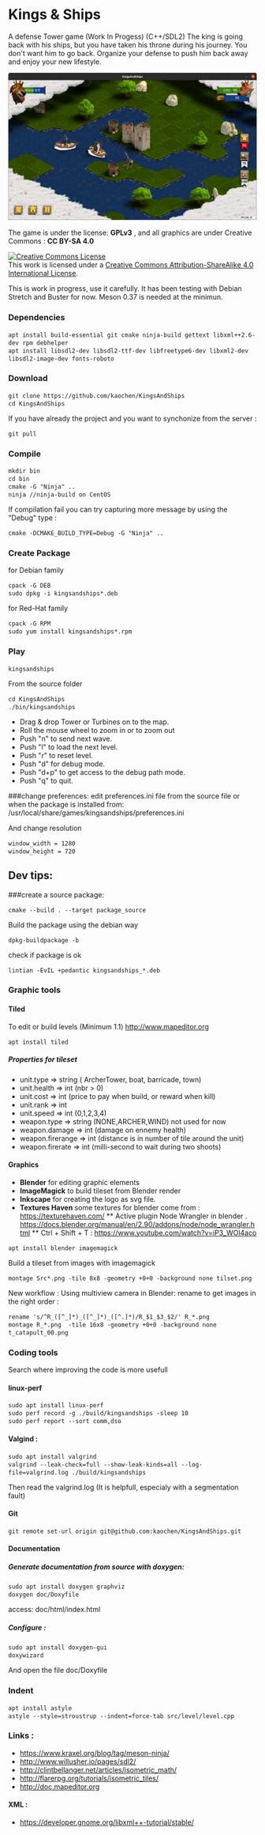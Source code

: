 # Kings & Ships
A defense Tower game (Work In Progess) (C++/SDL2)
The king is going back with his ships, but you have taken his throne during his journey. You don't want him to go back. Organize your defense to push him back away and enjoy your new lifestyle.

 ![KingsAndShips_ScreenShot](./src/img/KingsAndShips.jpg)
 
The game is under the license: **GPLv3** , and all graphics are under Creative Commons : **CC BY-SA 4.0**

<a rel="license" href="http://creativecommons.org/licenses/by-sa/4.0/"><img alt="Creative Commons License" style="border-width:0" src="https://i.creativecommons.org/l/by-sa/4.0/88x31.png" /></a><br />This work is licensed under a <a rel="license" href="http://creativecommons.org/licenses/by-sa/4.0/">Creative Commons Attribution-ShareAlike 4.0 International License</a>.

This is work in progress, use it carefully. It has been testing with Debian Stretch and Buster for now.
Meson 0.37 is needed at the minimun.

### Dependencies
```
apt install build-essential git cmake ninja-build gettext libxml++2.6-dev rpm debhelper
apt install libsdl2-dev libsdl2-ttf-dev libfreetype6-dev libxml2-dev libsdl2-image-dev fonts-roboto

```

### Download
```
git clone https://github.com/kaochen/KingsAndShips
cd KingsAndShips
```
If you have already the project and you want to synchonize from the server :
```
git pull
```

### Compile
```
mkdir bin
cd bin
cmake -G "Ninja" ..
ninja //ninja-build on CentOS
```

If compilation fail you can try capturing more message by using the "Debug" type :
```
cmake -DCMAKE_BUILD_TYPE=Debug -G "Ninja" ..
```

### Create Package
for Debian family
```
cpack -G DEB
sudo dpkg -i kingsandships*.deb
```

for Red-Hat family
```
cpack -G RPM
sudo yum install kingsandships*.rpm
```

### Play

```
kingsandships
```
From the source folder
```
cd KingsAndShips
./bin/kingsandships
```

 * Drag & drop Tower or Turbines on to the map.
 * Roll the mouse wheel to zoom in or to zoom out
 * Push "n" to send next wave.
 * Push "l" to load the next level.
 * Push "r" to reset level.
 * Push "d" for debug mode.
 * Push "d+p" to get access to the debug path mode.
 * Push "q" to quit.


###change preferences:
edit preferences.ini file from the source file
or when the package is installed from:
/usr/local/share/games/kingsandships/preferences.ini

And change resolution
```
window_width = 1280
window_height = 720
```

## Dev tips:

###create a source package:

```
cmake --build . --target package_source

```

Build the package using the debian way
```
dpkg-buildpackage -b

```
check if package is ok
```
lintian -EvIL +pedantic kingsandships_*.deb

```

### Graphic tools
#### Tiled
To edit or build levels (Minimum 1.1) http://www.mapeditor.org
```
apt install tiled
```
##### Properties for tileset 
  * unit.type => string ( ArcherTower, boat, barricade, town)
  * unit.health => int (nbr > 0)
  * unit.cost => int (price to pay when build, or reward when kill)
  * unit.rank => int
  * unit.speed => int (0,1,2,3,4)
  * weapon.type => string (NONE,ARCHER,WIND) not used for now
  * weapon.damage => int (damage on ennemy health)
  * weapon.firerange => int (distance is in number of tile around the unit)
  * weapon.firerate => int (milli-second to wait during two shoots)
    
#### Graphics
  * **Blender** for editing graphic elements
  * **ImageMagick** to build tileset from Blender render 
  * **Inkscape** for creating the logo as svg file.
  * **Textures Haven** some textures for blender come from : https://texturehaven.com/
  ** Active plugin Node Wrangler in blender . https://docs.blender.org/manual/en/2.90/addons/node/node_wrangler.html
  ** Ctrl + Shift + T : https://www.youtube.com/watch?v=iP3_WOl4aco

```
apt install blender imagemagick
```

Build a tileset from images with imagemagick
```
montage Src*.png -tile 8x8 -geometry +0+0 -background none tilset.png
```

New workflow :
Using multiview camera in Blender:
rename to get images in the right order :
```
rename 's/^R_([^_]*)_([^_]*)_([^.]*)/R_$1_$3_$2/' R_*.png
montage R_*.png  -tile 16x8 -geometry +0+0 -background none t_catapult_00.png
```
### Coding tools
Search where improving the code is more usefull
#### linux-perf
```
sudo apt install linux-perf
sudo perf record -g ./build/kingsandships -sleep 10
sudo perf report --sort comm,dso
```

#### Valgind :
```
sudo apt install valgrind
valgrind --leak-check=full --show-leak-kinds=all --log-file=valgrind.log ./build/kingsandships

```
Then read the valgrind.log (It is helpfull, especialy with a segmentation fault)


#### Git
```
git remote set-url origin git@github.com:kaochen/KingsAndShips.git
```

#### Documentation
##### Generate documentation from source with doxygen: 

```
sudo apt install doxygen graphviz
doxygen doc/Doxyfile
```
access: doc/html/index.html

##### Configure :
```
sudo apt install doxygen-gui
doxywizard
```
And open the file doc/Doxyfile
### Indent

```
apt install astyle
astyle --style=stroustrup --indent=force-tab src/level/level.cpp
```

### Links :

 * https://www.kraxel.org/blog/tag/meson-ninja/
 * http://www.willusher.io/pages/sdl2/
 * http://clintbellanger.net/articles/isometric_math/
 * http://flarerpg.org/tutorials/isometric_tiles/
 * http://doc.mapeditor.org

#### XML : ####

 * https://developer.gnome.org/libxml++-tutorial/stable/

